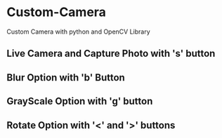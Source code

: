 # Custom-Camera
Custom Camera with python and OpenCV Library

## Live Camera and Capture Photo with 's' button

## Blur Option with 'b' Button

## GrayScale Option with 'g' button

## Rotate Option with '<' and '>' buttons



